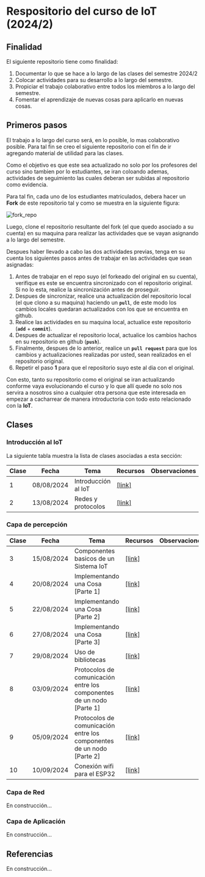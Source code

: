 # Respositorio del curso de IoT (2024/2)

## Finalidad

El siguiente repositorio tiene como finalidad:
1. Documentar lo que se hace a lo largo de las clases del semestre 2024/2
2. Colocar actividades para su desarrollo a lo largo del semestre.
3. Propiciar el trabajo colaborativo entre todos los miembros a lo largo del semestre.
4. Fomentar el aprendizaje de nuevas cosas para aplicarlo en nuevas cosas.

## Primeros pasos

El trabajo a lo largo del curso será, en lo posible, lo mas colaborativo posible. Para tal fin se creo el siguiente repositorio con el fin de ir agregando material de utilidad para las clases. 

Como el objetivo es que este sea actualizado no solo por los profesores del curso sino tambien por lo estudiantes, se iran coloando ademas, actividades de seguimiento las cuales deberan ser subidas al repositorio como evidencia. 

Para tal fin, cada uno de los estudiantes matriculados, debera hacer un **Fork** de este repositorio tal y como se muestra en la siguiente figura:

![fork_repo](fork_repo.png)

Luego, clone el repositorio resultante del fork (el que quedo asociado a su cuenta) en su maquina para realizar las actividades que se vayan asignando a lo largo del semestre.

Despues haber llevado a cabo las dos actividades previas, tenga en su cuenta los siguientes pasos antes de trabajar en las actividades que sean asignadas:
1. Antes de trabajar en el repo suyo (el forkeado del original en su cuenta), verifique es este se encuentra sincronizado con el repositorio original. Si no lo esta, realice la sincronización antes de proseguir.
2. Despues de sincronizar, realice una actualización del repositorio local (el que clono a su maquina) haciendo un **`pull`**, de este modo los cambios locales quedaran actualizados con los que se encuentra en github.
3. Realice las actividades en su maquina local, actualice este repositorio (**`add`** + **`commit`**).
4. Despues de actualizar el repositorio local, actualice los cambios hachos en su repositorio en github (**`push`**).
5. Finalmente, despues de lo anterior, realice un **`pull request`** para que los cambios y actualizaciones realizadas por usted, sean realizados en el repositorio original.
6. Repetir el paso **1** para que el repositorio suyo este al dia con el original.

Con esto, tanto su repositorio como el original se iran actualizando conforme vaya evolucionando el curso y lo que allí quede no solo nos servira a nosotros sino a cualquier otra persona que este interesada en empezar a cacharrear de manera introductoria con todo esto relacionado con la **IoT**.

## Clases

### Introducción al IoT

La siguiente tabla muestra la lista de clases asociadas a esta sección:

|Clase|Fecha|Tema|Recursos|Observaciones|
|---|---|---|---|---|
|1|08/08/2024|Introducción al IoT|[[link]](./clase1/)||
|2|13/08/2024|Redes y protocolos |[[link]](./clase2/)||


### Capa de percepción

|Clase|Fecha|Tema|Recursos|Observaciones|
|---|---|---|---|---|
|3|15/08/2024|Componentes basicos de un Sistema IoT |[[link]](./clase3/)||
|4|20/08/2024|Implementando una Cosa [Parte 1]|[[link]](./clase4/)||
|5|22/08/2024|Implementando una Cosa [Parte 2]|[[link]](./clase4/)||
|6|27/08/2024|Implementando una Cosa [Parte 3]|[[link]](./clase4/)||
|7|29/08/2024|Uso de bibliotecas|[[link]](./clase5/)||
|8|03/09/2024|Protocolos de comunicación entre los componentes de un nodo [Parte 1]|[[link]](./clase6/)||
|9|05/09/2024|Protocolos de comunicación entre los componentes de un nodo [Parte 2]|[[link]](./clase6/)||
|10|10/09/2024|Conexión wifi para el ESP32 |[[link]](./clase7/)||


### Capa de Red

En construcción...

### Capa de Aplicación

En construcción...

## Referencias

En construcción...

